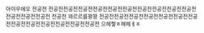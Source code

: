 아이우에오
전공전
전공전전공전전공전전공전전공전전공전전공전전공전전공전전공전전공전전공전전공전
전공전
꽈르르를꽝꽝
전공전전공전전공전전공전전공전전공전전공전전공전전공전전공전전공전전공전전공전
으헤헿ㅎ헤헤ㅔㅎ
